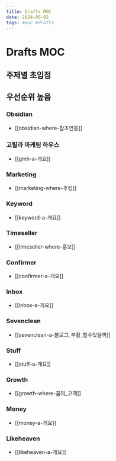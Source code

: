 ```yaml
---
title: Drafts MOC
date: 2024-05-02
tags: #moc #drafts
---
```


# Drafts MOC

## 주제별 초입점

## 우선순위 높음
### Obsidian
- [[obsidian-where-참조연동]]

### 고릴라 마케팅 하우스
- [[gmh-a-개요]]

### Marketing
- [[marketing-where-후킹]]
### Keyword
- [[keyword-a-개요]]

### Timeseller
- [[timeseller-where-홍보]]


### Confirmer
- [[confirmer-a-개요]]

### Inbox
- [[Inbox-a-개요]]

### Sevenclean
- [[sevenclean-a-블로그_부활_할수있을까]]

### Stuff
- [[stuff-a-개요]]

### Growth
- [[growth-where-꿈의_고객]]

### Money
- [[money-a-개요]]

### Likeheaven
- [[likeheaven-a-개요]] 